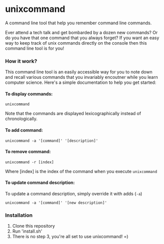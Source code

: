 # unixcommand
A command line tool that help you remember command line commands.

Ever attend a tech talk and get bombarded by a dozen new commands? Or do you have that one command that you always forget? If you want an easy way to keep track of unix commands directly on the console then this command line tool is for you!

### How it work?

This command line tool is an easily accessible way for you to note down and recall various commands that you invariably encoutner while you learn computer science. Here's a simple documentation to help you get started:

#### To display commands:
```
unixcommand
```
Note that the commands are displayed lexicographically instead of chronologically.

#### To add command:

```
unixcommand -a '[command]' '[description]'
```

#### To remove command:
```
unixcommand -r [index]
```

Where [index] is the index of the command when you execute `unixcommand`

#### To update command description:

To update a command description, simply override it with adds (`-a`)

```
unixcommand -a '[command]' '[new description]'
```


### Installation

1) Clone this repository
2) Run 'install.sh'
3) There is no step 3, you're all set to use unixcommand! =)
